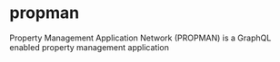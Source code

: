# propman
Property Management Application Network (PROPMAN) is a GraphQL enabled property management application
